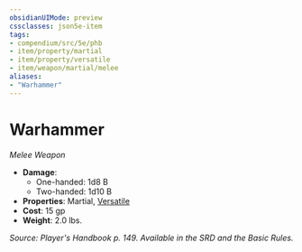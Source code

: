 ```yaml
---
obsidianUIMode: preview
cssclasses: json5e-item
tags:
- compendium/src/5e/phb
- item/property/martial
- item/property/versatile
- item/weapon/martial/melee
aliases: 
- "Warhammer"
---
```

# Warhammer
*Melee Weapon*  

- **Damage**:
  - One-handed: 1d8 B
  - Two-handed: 1d10 B
- **Properties**: Martial, [Versatile](rules/item-properties.md#Versatile)
- **Cost**: 15 gp
- **Weight**: 2.0 lbs.

*Source: Player's Handbook p. 149. Available in the SRD and the Basic Rules.*